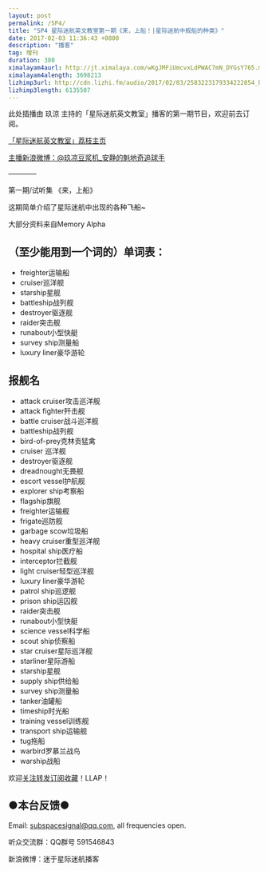 ```yaml
---
layout: post
permalink: /SP4/
title: "SP4 星际迷航英文教室第一期《来，上船！|星际迷航中舰船的种类》"
date: 2017-02-03 11:36:43 +0800
description: "播客"
tag: 增刊
duration: 380
ximalayam4aurl: http://jt.ximalaya.com/wKgJMFiUmcvxLdPWAC7mN_DYGsY765.m4a?channel=rss&amp;album_id=3135361&amp;track_id=29830803&amp;uid=6418191&amp;jt=http://audio.xmcdn.com/group24/M05/52/8F/wKgJMFiUmcvxLdPWAC7mN_DYGsY765.m4a
ximalayam4alength: 3698213
lizhimp3url: http://cdn.lizhi.fm/audio/2017/02/03/2583223179334222854_hd.mp3
lizhimp3length: 6135507
---   
```


此处插播由 玖涼 主持的「星际迷航英文教室」播客的第一期节目，欢迎前去订阅。

[「星际迷航英文教室」荔枝主页](https://www.lizhi.fm/1316714/)

[主播新浪微博：@玖凉豆浆机\_安静的魁地奇追球手](http://weibo.com/lunaliang1029)

————

第一期/试听集 《来，上船》

这期简单介绍了星际迷航中出现的各种飞船~

大部分资料来自Memory Alpha

## （至少能用到一个词的）单词表：

* freighter运输船
* cruiser巡洋舰
* starship星舰
* battleship战列舰
* destroyer驱逐舰
* raider突击舰
* runabout小型快艇
* survey ship测量船
* luxury liner豪华游轮

## 报舰名

* attack cruiser攻击巡洋舰
* attack fighter歼击舰
* battle cruiser战斗巡洋舰
* battleship战列舰
* bird-of-prey克林贡猛禽
* cruiser 巡洋舰
* destroyer驱逐舰
* dreadnought无畏舰
* escort vessel护航舰
* explorer ship考察船
* flagship旗舰
* freighter运输舰
* frigate巡防舰
* garbage scow垃圾船
* heavy cruiser重型巡洋舰
* hospital ship医疗船
* interceptor拦截舰
* light cruiser轻型巡洋舰
* luxury liner豪华游轮
* patrol ship巡逻舰
* prison ship运囚舰
* raider突击舰
* runabout小型快艇
* science vessel科学船
* scout ship侦察船
* star cruiser星际巡洋舰
* starliner星际游船
* starship星舰
* supply ship供给船
* survey ship测量船
* tanker油罐船
* timeship时光船
* training vessel训练舰
* transport ship运输舰
* tug拖船
* warbird罗慕兰战鸟
* warship战船

欢迎[关注转发订阅收藏](https://www.lizhi.fm/1316714/)！LLAP！

## ●本台反馈●

Email: [subspacesignal@qq.com](mailto:subspacesignal@qq.com), all frequencies open.

听众交流群：QQ群号 591546843

新浪微博：迷于星际迷航播客




